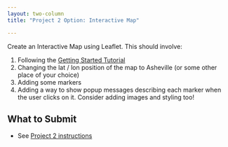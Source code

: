 ```yaml
---
layout: two-column
title: "Project 2 Option: Interactive Map"

---
```


Create an Interactive Map using Leaflet. This should involve:

1. Following the <a href="https://leafletjs.com/examples/quick-start/" target="_blank">Getting Started Tutorial</a>
2. Changing the lat / lon position of the map to Asheville (or some other place of your choice)
3. Adding some markers
4. Adding a way to show popup messages describing each marker when the user clicks on it. Consider adding images and styling too!


## What to Submit
* See [Project 2 instructions](.)
